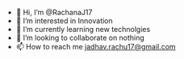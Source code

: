 - 👋 Hi, I’m @RachanaJ17
- 👀 I’m interested in Innovation
- 🌱 I’m currently learning new technolgies
- 💞️ I’m looking to collaborate on nothing
- 📫 How to reach me jadhav.rachu17@gmail.com

<!---
RachanaJ17/RachanaJ17 is a ✨ special ✨ repository because its `README.md` (this file) appears on your GitHub profile.
You can click the Preview link to take a look at your changes.
--->
